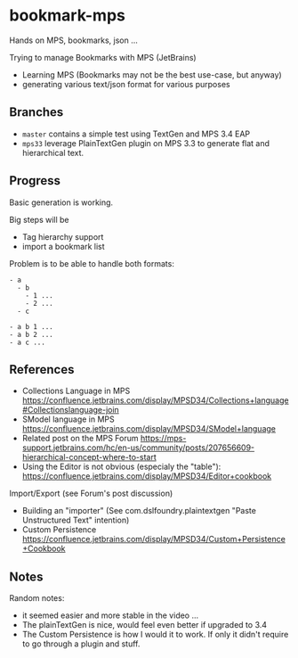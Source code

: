 # bookmark-mps
Hands on MPS, bookmarks, json ...

Trying to manage Bookmarks with MPS (JetBrains)
- Learning MPS  (Bookmarks may not be the best use-case, but anyway)
- generating various text/json format for various purposes

## Branches

- `master` contains a simple test using TextGen and MPS 3.4 EAP
- `mps33` leverage PlainTextGen plugin on MPS 3.3 to generate flat and hierarchical text.

## Progress
Basic generation is working.

Big steps will be
- Tag hierarchy support
- import a bookmark list

Problem is to be able to handle both formats:

```
- a
  - b
    - 1 ...
    - 2 ...
  - c

- a b 1 ...
- a b 2 ...
- a c ...
```

## References

- Collections Language in MPS https://confluence.jetbrains.com/display/MPSD34/Collections+language#Collectionslanguage-join
- SModel language in MPS https://confluence.jetbrains.com/display/MPSD34/SModel+language
- Related post on the MPS Forum https://mps-support.jetbrains.com/hc/en-us/community/posts/207656609-hierarchical-concept-where-to-start
- Using the Editor is not obvious (especialy the "table"): https://confluence.jetbrains.com/display/MPSD34/Editor+cookbook

Import/Export (see Forum's post discussion)
- Building an "importer"  (See com.dslfoundry.plaintextgen  "Paste Unstructured Text" intention)
- Custom Persistence https://confluence.jetbrains.com/display/MPSD34/Custom+Persistence+Cookbook

## Notes

Random notes:

- it seemed easier and more stable in the video ...
- The plainTextGen is nice, would feel even better if upgraded to 3.4
- The Custom Persistence is how I would it to work.  If only it didn't require to go through a plugin and stuff.

